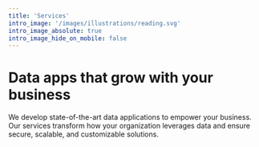 ```yaml
---
title: 'Services'
intro_image: '/images/illustrations/reading.svg'
intro_image_absolute: true
intro_image_hide_on_mobile: false
---
```


# Data apps that grow with your business

We develop state-of-the-art data applications to empower your business. Our services transform how your organization leverages data and ensure secure, scalable, and customizable solutions.
